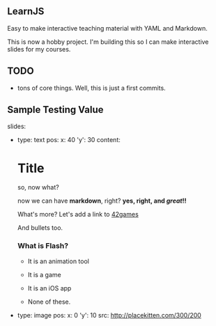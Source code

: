 ## LearnJS

Easy to make interactive teaching material with YAML and Markdown.

This is now a hobby project. I'm building this so I can make interactive slides for my courses.

## TODO

- tons of core things. Well, this is just a first commits.

## Sample Testing Value

slides:
  - type: text
    pos: 
      x: 40
      'y': 30
    content:
    >
      # Title
      
      so, now what? 
      

      now we can have **markdown**, right? **yes, right, and _great_!!**
      
      
      What's more? Let's add a link to [42games] 

      And bullets too.
      
      ### What is Flash?
      
      * It is an animation tool
      
      * It is a game
      
      * It is an iOS app
      
      * None of these.

        [42games]: http://42games.net "Company behinds LearnJS"


  - type: image
    pos: 
      x: 0
      'y': 10
    src: http://placekitten.com/300/200
